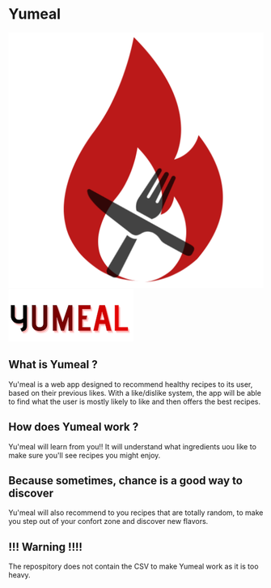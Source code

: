 # Yumeal

![alt text](https://github.com/JouanelR/yu-meal/blob/main/assets/logv4.png?raw=true)\
       ![alt text](https://github.com/JouanelR/yu-meal/blob/main/assets/logo_name.png?raw=true)




## What is Yumeal ?

Yu'meal is a web app designed to recommend healthy recipes to its user, based on their previous likes. 
With a like/dislike system, the app will be able to find what the user is mostly likely to like and then offers the best recipes.

## How does Yumeal work ?

Yu'meal will learn from you!! It will understand what ingredients uou like to make sure you'll see recipes you might enjoy.

## Because sometimes, chance is a good way to discover

Yu'meal will also recommend to you recipes that are totally random, to make you step out of your confort zone and discover new flavors.





## !!! Warning !!!!

The repospitory does not contain the CSV to make Yumeal work as it is too heavy.
